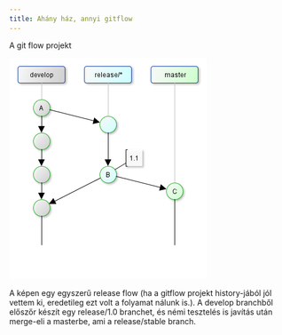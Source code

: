 ```yaml
---
title: Ahány ház, annyi gitflow
---
```


A git flow projekt

![Flow2](images/gitflow2.png)

A képen egy egyszerű release flow (ha a gitflow projekt history-jából jól vettem ki, eredetileg ezt volt a folyamat nálunk is.). A develop branchből előszőr készít egy release/1.0 branchet, és némi tesztelés is javítás után merge-eli a masterbe, ami a release/stable branch.